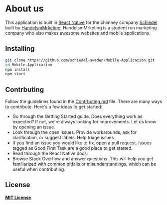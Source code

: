 # About us
This application is built in [React Native](https://facebook.github.io/react-native/)
for the chimney company [Schiedel](https://www.schiedel.com/se/) built by
[HandelsmMrketing](http://www.handelsmarketing.se/). HandelsmMrketing is a
student run marketing company who also makes awesome websites and mobile
applications.

## Installing

```BASH
git clone https://github.com/schiedel-sweden/Mobile-Application.git
cd Mobile-Application
npm install
npm start
```

## Contrbuting
Follow the guidelines found in the [Contrbuting.md](https://github.com/schiedel-sweden/Mobile-Application/blob/master/CONTRIBUTING.md) file.
There are many ways to contribute. Here's a few ideas to get started:
* Go through the Getting Started guide. Does everything work as expected? If not, we're always looking for improvements. Let us know by opening an issue.
* Look through the open issues. Provide workarounds, ask for clarification, or suggest labels. Help triage issues.
* If you find an issue you would like to fix, open a pull request. Issues tagged as Good First Task are a good place to get started.
* Read through the React Native docs.
* Browse Stack Overflow and answer questions. This will help you get familiarized with common pitfalls or misunderstandings, which can be useful when contributing.

## License
#### [MIT License](https://mitlicense.org/)
